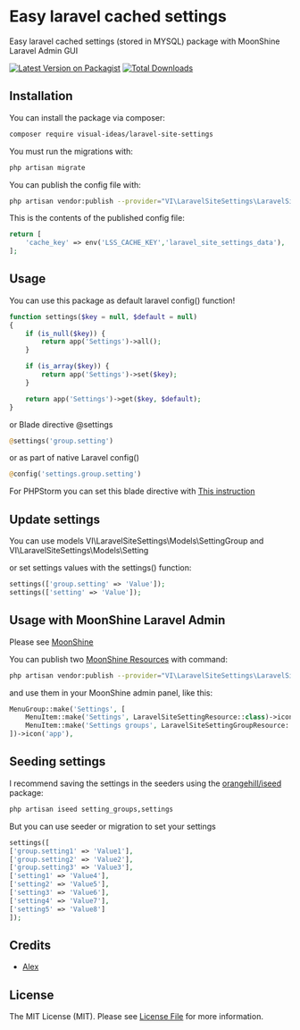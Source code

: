 # Easy laravel cached settings

Easy laravel cached settings (stored in MYSQL) package with MoonShine Laravel Admin GUI

[![Latest Version on Packagist](https://img.shields.io/packagist/v/visual-ideas/laravel-site-settings.svg?style=flat-square)](https://packagist.org/packages/visual-ideas/laravel-site-settings)
[![Total Downloads](https://img.shields.io/packagist/dt/visual-ideas/laravel-site-settings.svg?style=flat-square)](https://packagist.org/packages/visual-ideas/laravel-site-settings)

## Installation

You can install the package via composer:

```bash
composer require visual-ideas/laravel-site-settings
```

You must run the migrations with:

```bash
php artisan migrate
```

You can publish the config file with:

```bash
php artisan vendor:publish --provider="VI\LaravelSiteSettings\LaravelSiteSettingsProvider" --tag="config"
```

This is the contents of the published config file:

```php
return [
    'cache_key' => env('LSS_CACHE_KEY','laravel_site_settings_data'),
];
```

## Usage

You can use this package as default laravel config() function!

```php
function settings($key = null, $default = null)
{
    if (is_null($key)) {
        return app('Settings')->all();
    }

    if (is_array($key)) {
        return app('Settings')->set($key);
    }

    return app('Settings')->get($key, $default);
}
```

or Blade directive @settings

```php
@settings('group.setting')
```

or as part of native Laravel config()

```php
@config('settings.group.setting')
```

For PHPStorm you can set this blade directive with [This instruction](https://www.jetbrains.com/help/phpstorm/blade-page.html)

## Update settings

You can use models VI\LaravelSiteSettings\Models\SettingGroup and VI\LaravelSiteSettings\Models\Setting

or set settings values with the settings() function:

```php
settings(['group.setting' => 'Value']);
settings(['setting' => 'Value']);
```

## Usage with MoonShine Laravel Admin

Please see [MoonShine](https://moonshine.cutcode.ru/)

You can publish two [MoonShine Resources](https://moonshine.cutcode.ru/resources-index) with command:

```bash
php artisan vendor:publish --provider="VI\LaravelSiteSettings\LaravelSiteSettingsProvider" --tag="moonshine"
```

and use them in your MoonShine admin panel, like this:

```php
MenuGroup::make('Settings', [
    MenuItem::make('Settings', LaravelSiteSettingResource::class)->icon('app'),
    MenuItem::make('Settings groups', LaravelSiteSettingGroupResource::class)->icon('app'),
])->icon('app'),
```

## Seeding settings

I recommend saving the settings in the seeders using the [orangehill/iseed](https://github.com/orangehill/iseed) package:

```bash
php artisan iseed setting_groups,settings
```

But you can use seeder or migration to set your settings

```php
settings([
['group.setting1' => 'Value1'],
['group.setting2' => 'Value2'],
['group.setting3' => 'Value3'],
['setting1' => 'Value4'],
['setting2' => 'Value5'],
['setting3' => 'Value6'],
['setting4' => 'Value7'],
['setting5' => 'Value8']
]);
```

## Credits

- [Alex](https://github.com/alexvenga)

## License

The MIT License (MIT). Please see [License File](LICENSE) for more information.



